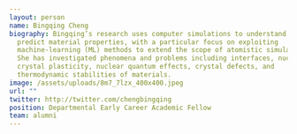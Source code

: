 ```yaml
---
layout: person
name: Bingqing Cheng
biography: Bingqing’s research uses computer simulations to understand and
  predict material properties, with a particular focus on exploiting
  machine-learning (ML) methods to extend the scope of atomistic simulations.
  She has investigated phenomena and problems including interfaces, nucleation,
  crystal plasticity, nuclear quantum effects, crystal defects, and
  thermodynamic stabilities of materials.
image: /assets/uploads/8m7_7lzx_400x400.jpeg
url: ""
twitter: http://twitter.com/chengbingqing
position: Departmental Early Career Academic Fellow
team: alumni
---
```

